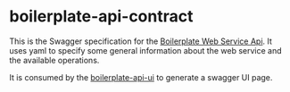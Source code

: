 # boilerplate-api-contract

This is the Swagger specification for the [Boilerplate Web Service Api](https://github.com/CAFDataProcessing/boilerplate-api-web). It uses yaml to specify some general information about the web service and the available operations. 

It is consumed by the [boilerplate-api-ui](https://github.com/CAFDataProcessing/boilerplate-api-ui) to generate a swagger UI page.
